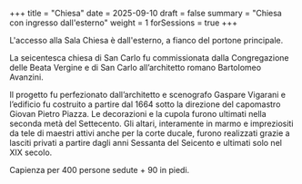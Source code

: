 +++
title = "Chiesa"
date = 2025-09-10
draft = false
summary = "Chiesa con ingresso dall'esterno"
weight = 1
forSessions = true
+++

L'accesso alla Sala Chiesa è dall'esterno, a fianco del portone principale.

La seicentesca chiesa di San Carlo fu commissionata dalla Congregazione delle
Beata Vergine e di San Carlo all’architetto romano Bartolomeo Avanzini.

Il progetto fu perfezionato dall’architetto e scenografo Gaspare Vigarani e
l’edificio fu costruito a partire dal 1664 sotto la direzione del capomastro
Giovan Pietro Piazza. Le decorazioni e la cupola furono ultimati nella seconda
metà del Settecento. Gli altari, interamente in marmo e impreziositi da tele di
maestri attivi anche per la corte ducale, furono realizzati grazie a lasciti
privati a partire dagli anni Sessanta del Seicento e ultimati solo nel XIX
secolo.

Capienza per 400 persone sedute + 90 in piedi.
